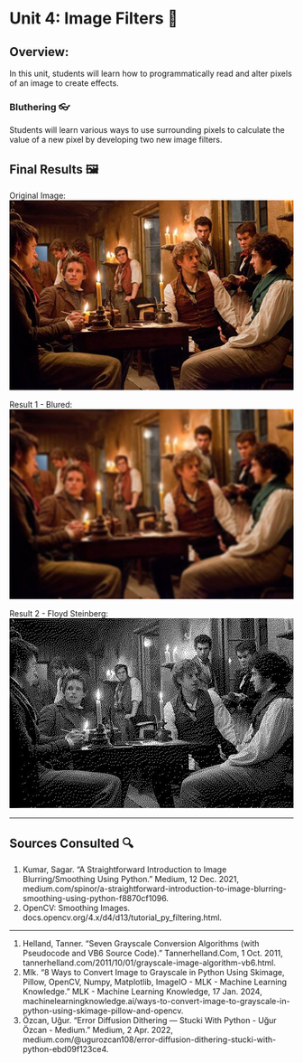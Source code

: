 # Unit 4: Image Filters 📸

## Overview: 
In this unit, students will learn how to programmatically read and alter pixels of an image to create effects. 


### Bluthering 👓

Students will learn various ways to use surrounding pixels to calculate the value of a new pixel by developing two new image filters.


## Final Results 🖼️

Original Image:
![Original](/lesmis.jpeg)

Result 1 - Blured: 
![Result 1](/blured-lesmis.jpeg)

Result 2 - Floyd Steinberg: 
![Result 2](/floste-lesmis.jpeg)

---

## Sources Consulted 🔍

1. Kumar, Sagar. “A Straightforward Introduction to Image Blurring/Smoothing Using Python.” Medium, 12 Dec. 2021, medium.com/spinor/a-straightforward-introduction-to-image-blurring-smoothing-using-python-f8870cf1096.
2. OpenCV: Smoothing Images. docs.opencv.org/4.x/d4/d13/tutorial_py_filtering.html.

---

1. Helland, Tanner. “Seven Grayscale Conversion Algorithms (with Pseudocode and VB6 Source Code).” Tannerhelland.Com, 1 Oct. 2011, tannerhelland.com/2011/10/01/grayscale-image-algorithm-vb6.html. 
2. Mlk. “8 Ways to Convert Image to Grayscale in Python Using Skimage, Pillow, OpenCV, Numpy, Matplotlib, ImageIO - MLK - Machine Learning Knowledge.” MLK - Machine Learning Knowledge, 17 Jan. 2024, machinelearningknowledge.ai/ways-to-convert-image-to-grayscale-in-python-using-skimage-pillow-and-opencv.
3. Özcan, Uğur. “Error Diffusion Dithering — Stucki With Python - Uğur Özcan - Medium.” Medium, 2 Apr. 2022, medium.com/@ugurozcan108/error-diffusion-dithering-stucki-with-python-ebd09f123ce4.
